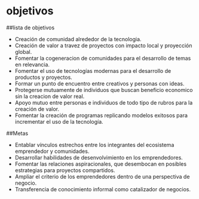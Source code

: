 # objetivos
##lista de objetivos

- Creación de comunidad alrededor de la tecnologia.
- Creación de valor a travez de proyectos con impacto local y proyección global.
- Fomentar la cogeneracion de comunidades para el desarrollo de temas en relevancia.
- Fomentar el uso de tecnologías modernas para el desarrollo de productos y proyectos.
- Formar un punto de encuentro entre creativos y personas con ideas.
- Protegerse mutuamente de individuos que buscan beneficio economico sin la creacion de valor real.
- Apoyo mutuo entre personas e individuos de todo tipo de rubros para la creación de valor.
- Fomentar la creación de programas replicando modelos exitosos para incrementar el uso de la tecnología.

##Metas

- Entablar vínculos estrechos entre los integrantes del ecosistema emprendedor y comunidades.
- Desarrollar habilidades de desenvolvimiento en los emprendedores.
- Fomentar las relaciones aspiracionales, que desembocan en posibles estrategias para proyectos compartidos.
- Ampliar el criterio de los emprendedores dentro de una perspectiva de negocio.
- Transferencia de conocimiento informal como catalizador de negocios.


